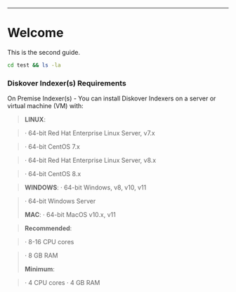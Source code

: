___
# Welcome

This is the second guide.

```bash
cd test && ls -la
```
### Diskover Indexer(s) Requirements

On Premise Indexer(s) _-_ You can install Diskover Indexers on a server or virtual machine (VM) with:

>**LINUX**:

>· 64-bit Red Hat Enterprise Linux Server, v7.x

>· 64-bit CentOS 7.x

>· 64-bit Red Hat Enterprise Linux Server, v8.x

>· 64-bit CentOS 8.x

>
>**WINDOWS**:
>· 64-bit Windows, v8, v10, v11

>· 64-bit Windows Server
>
>**MAC**:
>· 64-bit MacOS v10.x, v11

>
>**Recommended**:

>· 8-16 CPU cores

>· 8 GB RAM
>
>**Minimum**:

>· 4 CPU cores
> · 4 GB RAM
